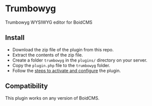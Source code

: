 # Trumbowyg
Trumbowyg WYSIWYG editor for BoidCMS

## Install
- Download the zip file of the plugin from this repo.
- Extract the contents of the zip file.
- Create a folder `trumbowyg` in the `plugins/` directory on your server.
- Copy the `plugin.php` file to the `trumbowyg` folder.
- Follow the [steps to activate and configure](https://boidcms.github.io/#/plugins/configure) the plugin.


## Compatibility
This plugin works on any version of BoidCMS.

